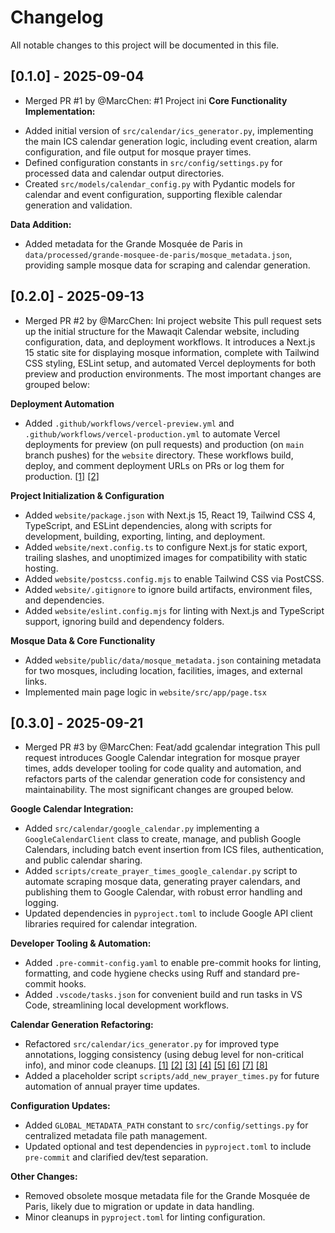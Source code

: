 # Changelog

All notable changes to this project will be documented in this file.

## [0.1.0] - 2025-09-04
- Merged PR #1 by @MarcChen: #1 Project ini
**Core Functionality Implementation:**

* Added initial version of `src/calendar/ics_generator.py`, implementing the main ICS calendar generation logic, including event creation, alarm configuration, and file output for mosque prayer times.
* Defined configuration constants in `src/config/settings.py` for processed data and calendar output directories.
* Created `src/models/calendar_config.py` with Pydantic models for calendar and event configuration, supporting flexible calendar generation and validation.

**Data Addition:**

* Added metadata for the Grande Mosquée de Paris in `data/processed/grande-mosquee-de-paris/mosque_metadata.json`, providing sample mosque data for scraping and calendar generation.

## [0.2.0] - 2025-09-13
- Merged PR #2 by @MarcChen: Ini project website 
This pull request sets up the initial structure for the Mawaqit Calendar website, including configuration, data, and deployment workflows. It introduces a Next.js 15 static site for displaying mosque information, complete with Tailwind CSS styling, ESLint setup, and automated Vercel deployments for both preview and production environments. The most important changes are grouped below:

**Deployment Automation**

* Added `.github/workflows/vercel-preview.yml` and `.github/workflows/vercel-production.yml` to automate Vercel deployments for preview (on pull requests) and production (on `main` branch pushes) for the `website` directory. These workflows build, deploy, and comment deployment URLs on PRs or log them for production. [[1]](diffhunk://#diff-15b5b68513ac87f8c89235c00cca78613c5187407ba33ad9a6fe7d07115d8238R1-R67) [[2]](diffhunk://#diff-19cb09ef186f9bfbe37a41e4744e63bf4296b059c6b19e22dcec2b8c9b237392R1-R71)

**Project Initialization & Configuration**

* Added `website/package.json` with Next.js 15, React 19, Tailwind CSS 4, TypeScript, and ESLint dependencies, along with scripts for development, building, exporting, linting, and deployment.
* Added `website/next.config.ts` to configure Next.js for static export, trailing slashes, and unoptimized images for compatibility with static hosting.
* Added `website/postcss.config.mjs` to enable Tailwind CSS via PostCSS.
* Added `website/.gitignore` to ignore build artifacts, environment files, and dependencies.
* Added `website/eslint.config.mjs` for linting with Next.js and TypeScript support, ignoring build and dependency folders.

**Mosque Data & Core Functionality**

* Added `website/public/data/mosque_metadata.json` containing metadata for two mosques, including location, facilities, images, and external links.
* Implemented main page logic in `website/src/app/page.tsx`

## [0.3.0] - 2025-09-21
- Merged PR #3 by @MarcChen: Feat/add gcalendar integration
This pull request introduces Google Calendar integration for mosque prayer times, adds developer tooling for code quality and automation, and refactors parts of the calendar generation code for consistency and maintainability. The most significant changes are grouped below.

**Google Calendar Integration:**

* Added `src/calendar/google_calendar.py` implementing a `GoogleCalendarClient` class to create, manage, and publish Google Calendars, including batch event insertion from ICS files, authentication, and public calendar sharing.
* Added `scripts/create_prayer_times_google_calendar.py` script to automate scraping mosque data, generating prayer calendars, and publishing them to Google Calendar, with robust error handling and logging.
* Updated dependencies in `pyproject.toml` to include Google API client libraries required for calendar integration.

**Developer Tooling & Automation:**

* Added `.pre-commit-config.yaml` to enable pre-commit hooks for linting, formatting, and code hygiene checks using Ruff and standard pre-commit hooks.
* Added `.vscode/tasks.json` for convenient build and run tasks in VS Code, streamlining local development workflows.

**Calendar Generation Refactoring:**

* Refactored `src/calendar/ics_generator.py` for improved type annotations, logging consistency (using debug level for non-critical info), and minor code cleanups. [[1]](diffhunk://#diff-5b7f5a48bc3dd0afee54cb8d6c7f18f74747a9303757423304b4d7ddc94266d8L1-L12) [[2]](diffhunk://#diff-5b7f5a48bc3dd0afee54cb8d6c7f18f74747a9303757423304b4d7ddc94266d8L24-R24) [[3]](diffhunk://#diff-5b7f5a48bc3dd0afee54cb8d6c7f18f74747a9303757423304b4d7ddc94266d8L181-R181) [[4]](diffhunk://#diff-5b7f5a48bc3dd0afee54cb8d6c7f18f74747a9303757423304b4d7ddc94266d8L213-R220) [[5]](diffhunk://#diff-5b7f5a48bc3dd0afee54cb8d6c7f18f74747a9303757423304b4d7ddc94266d8L239-R239) [[6]](diffhunk://#diff-5b7f5a48bc3dd0afee54cb8d6c7f18f74747a9303757423304b4d7ddc94266d8L251-R252) [[7]](diffhunk://#diff-5b7f5a48bc3dd0afee54cb8d6c7f18f74747a9303757423304b4d7ddc94266d8R274) [[8]](diffhunk://#diff-5b7f5a48bc3dd0afee54cb8d6c7f18f74747a9303757423304b4d7ddc94266d8L287-R288)
* Added a placeholder script `scripts/add_new_prayer_times.py` for future automation of annual prayer time updates.

**Configuration Updates:**

* Added `GLOBAL_METADATA_PATH` constant to `src/config/settings.py` for centralized metadata file path management.
* Updated optional and test dependencies in `pyproject.toml` to include `pre-commit` and clarified dev/test separation.

**Other Changes:**

* Removed obsolete mosque metadata file for the Grande Mosquée de Paris, likely due to migration or update in data handling.
* Minor cleanups in `pyproject.toml` for linting configuration.

